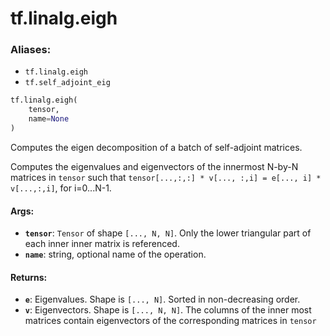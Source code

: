 <div itemscope itemtype="http://developers.google.com/ReferenceObject">
<meta itemprop="name" content="tf.linalg.eigh" />
<meta itemprop="path" content="Stable" />
</div>

# tf.linalg.eigh

### Aliases:

* `tf.linalg.eigh`
* `tf.self_adjoint_eig`

``` python
tf.linalg.eigh(
    tensor,
    name=None
)
```

Computes the eigen decomposition of a batch of self-adjoint matrices.

Computes the eigenvalues and eigenvectors of the innermost N-by-N matrices
in `tensor` such that
`tensor[...,:,:] * v[..., :,i] = e[..., i] * v[...,:,i]`, for i=0...N-1.

#### Args:

* <b>`tensor`</b>: `Tensor` of shape `[..., N, N]`. Only the lower triangular part of
    each inner inner matrix is referenced.
* <b>`name`</b>: string, optional name of the operation.


#### Returns:

* <b>`e`</b>: Eigenvalues. Shape is `[..., N]`. Sorted in non-decreasing order.
* <b>`v`</b>: Eigenvectors. Shape is `[..., N, N]`. The columns of the inner most
    matrices contain eigenvectors of the corresponding matrices in `tensor`